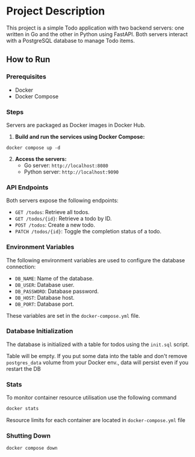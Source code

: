 # Project Description

This project is a simple Todo application with two backend servers: one written in Go and the other in Python using FastAPI. 
Both servers interact with a PostgreSQL database to manage Todo items.


## How to Run

### Prerequisites

- Docker
- Docker Compose

### Steps

Servers are packaged as Docker images in Docker Hub. 

1. **Build and run the services using Docker Compose:**

```
docker compose up -d
```

2. **Access the servers:**
    - Go server: `http://localhost:8080`
    - Python server: `http://localhost:9090`

### API Endpoints

Both servers expose the following endpoints:

- `GET /todos`: Retrieve all todos.
- `GET /todos/{id}`: Retrieve a todo by ID.
- `POST /todos`: Create a new todo.
- `PATCH /todos/{id}`: Toggle the completion status of a todo.

### Environment Variables

The following environment variables are used to configure the database connection:

- `DB_NAME`: Name of the database.
- `DB_USER`: Database user.
- `DB_PASSWORD`: Database password.
- `DB_HOST`: Database host.
- `DB_PORT`: Database port.

These variables are set in the `docker-compose.yml` file.

### Database Initialization

The database is initialized with a table for todos using the `init.sql` script.

Table will be empty. If you put some data into the table and don't remove `postgres_data` volume from your Docker env., data will persist even if you restart the DB

### Stats

To monitor container resource utilisation use the following command 

```sh
docker stats
```
Resource limits for each container are located in `docker-compose.yml` file

### Shutting Down

```sh
docker compose down
```